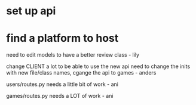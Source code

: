 # set up api
# find a platform to host

need to edit models to have a better review class - lily

change CLIENT a lot to be able to use the new api
need to change the inits with new file/class names, cgange the api to games - anders

users/routes.py needs a little bit of work - ani

games/routes.py needs a LOT of work - ani

